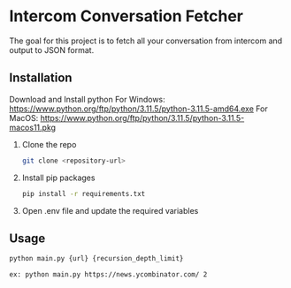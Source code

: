 # Intercom Conversation Fetcher
The goal for this project is to fetch all your conversation from intercom and output to JSON format.

## Installation
Download and Install python
	For Windows: https://www.python.org/ftp/python/3.11.5/python-3.11.5-amd64.exe
	For MacOS: https://www.python.org/ftp/python/3.11.5/python-3.11.5-macos11.pkg <br>

1. Clone the repo
   ```sh
   git clone <repository-url>
   ```
3. Install pip packages
   ```sh
   pip install -r requirements.txt
   ```
4. Open .env file and update the required variables

## Usage

```bash
python main.py {url} {recursion_depth_limit}

ex: python main.py https://news.ycombinator.com/ 2
```